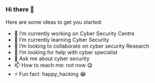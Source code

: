 ### Hi there 👋

Here are some ideas to get you started:

- 🔭 I’m currently working on Cyber Security Centre 
- 🌱 I’m currently learning Cyber Security 
- 👯 I’m looking to collaborate on cyber security Research 
- 🤔 I’m looking for help with cyber specialist
- 💬 Ask me about cyber security 
- 📫 How to reach me: not now 😋
- ⚡ Fun fact: happy_hacking 😂
